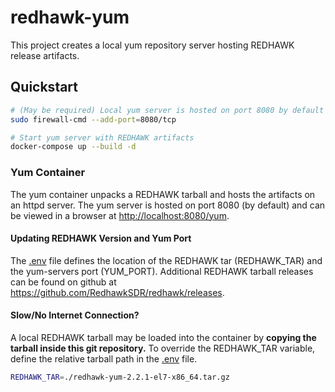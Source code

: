 redhawk-yum
===============
This project creates a local yum repository server hosting REDHAWK release artifacts.


Quickstart
----------
```bash
# (May be required) Local yum server is hosted on port 8080 by default - Ensure firewall allows http on 8080
sudo firewall-cmd --add-port=8080/tcp

# Start yum server with REDHAWK artifacts
docker-compose up --build -d
```

### Yum Container
The yum container unpacks a REDHAWK tarball and hosts the artifacts on an httpd server.
The yum server is hosted on port 8080 (by default) and can be viewed in a browser at 
[http://localhost:8080/yum](http://localhost:8080/yum).


#### Updating REDHAWK Version and Yum Port
The [.env](.env) file defines the location of the REDHAWK tar (REDHAWK_TAR) and the yum-servers port (YUM_PORT).
Additional REDHAWK tarball releases can be found on github at <https://github.com/RedhawkSDR/redhawk/releases>.


#### Slow/No Internet Connection?
A local REDHAWK tarball may be loaded into the container by **copying the tarball inside this git repository.**
To override the REDHAWK_TAR variable, define the relative tarball path in the [.env](.env) file.
```bash
REDHAWK_TAR=./redhawk-yum-2.2.1-el7-x86_64.tar.gz
```
